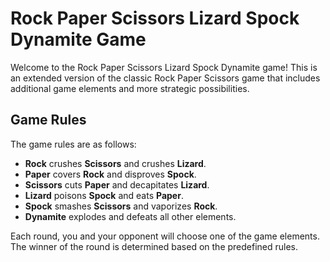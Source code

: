 # Rock Paper Scissors Lizard Spock Dynamite Game

Welcome to the Rock Paper Scissors Lizard Spock Dynamite game!
This is an extended version of the classic Rock Paper Scissors game
that includes additional game elements and more strategic possibilities.

## Game Rules

The game rules are as follows:

- **Rock** crushes **Scissors** and crushes **Lizard**.
- **Paper** covers **Rock** and disproves **Spock**.
- **Scissors** cuts **Paper** and decapitates **Lizard**.
- **Lizard** poisons **Spock** and eats **Paper**.
- **Spock** smashes **Scissors** and vaporizes **Rock**.
- **Dynamite** explodes and defeats all other elements.

Each round, you and your opponent will choose one of the game elements.
The winner of the round is determined based on the predefined rules.

